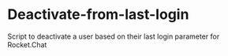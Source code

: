 # Deactivate-from-last-login
 Script to deactivate a user based on their last login parameter for Rocket.Chat
